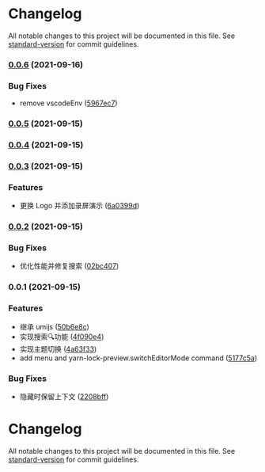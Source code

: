 # Changelog

All notable changes to this project will be documented in this file. See [standard-version](https://github.com/conventional-changelog/standard-version) for commit guidelines.

### [0.0.6](https://github.com/youngjuning/vscode-yarn-lock-preview/compare/v0.0.5...v0.0.6) (2021-09-16)


### Bug Fixes

* remove vscodeEnv ([5967ec7](https://github.com/youngjuning/vscode-yarn-lock-preview/commit/5967ec7793b9bd151b6cc566e1f1f0962430efe6))

### [0.0.5](https://github.com/youngjuning/vscode-yarn-lock-preview/compare/v0.0.4...v0.0.5) (2021-09-15)

### [0.0.4](https://github.com/youngjuning/vscode-yarn-lock-preview/compare/v0.0.3...v0.0.4) (2021-09-15)

### [0.0.3](https://github.com/youngjuning/vscode-yarn-lock-preview/compare/v0.0.2...v0.0.3) (2021-09-15)


### Features

* 更换 Logo 并添加录屏演示 ([6a0399d](https://github.com/youngjuning/vscode-yarn-lock-preview/commit/6a0399dd31645d1006874e9acbb2c390574fafde))

### [0.0.2](https://github.com/youngjuning/vscode-yarn-lock-preview/compare/v0.0.1...v0.0.2) (2021-09-15)


### Bug Fixes

* 优化性能并修复搜索 ([02bc407](https://github.com/youngjuning/vscode-yarn-lock-preview/commit/02bc407929db04a9264e25f2066a0f1055b104c2))

### 0.0.1 (2021-09-15)


### Features

* 继承 umijs ([50b6e8c](https://github.com/youngjuning/vscode-yarn-lock-preview/commit/50b6e8ced24b535291040d91a67fbcd094ad2212))
* 实现搜索🔍功能 ([4f090e4](https://github.com/youngjuning/vscode-yarn-lock-preview/commit/4f090e4b5504ce8686bd5ed0a44f5e3135ab6e92))
* 实现主题切换 ([4a63f33](https://github.com/youngjuning/vscode-yarn-lock-preview/commit/4a63f33df5b8c4acea3cfaea653d8379354dda8f))
* add menu and yarn-lock-preview.switchEditorMode command ([5177c5a](https://github.com/youngjuning/vscode-yarn-lock-preview/commit/5177c5a4516391ad9a00f968bc1ce931eb7e9f51))


### Bug Fixes

* 隐藏时保留上下文 ([2208bff](https://github.com/youngjuning/vscode-yarn-lock-preview/commit/2208bff64cbe6aaa50c2fa279e87d80c641f35c3))

# Changelog

All notable changes to this project will be documented in this file. See [standard-version](https://github.com/conventional-changelog/standard-version) for commit guidelines.
